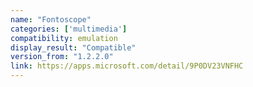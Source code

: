 ```yaml
---
name: "Fontoscope"
categories: ['multimedia']
compatibility: emulation
display_result: "Compatible"
version_from: "1.2.2.0"
link: https://apps.microsoft.com/detail/9P0DV23VNFHC
---
```

